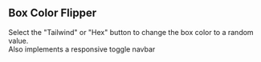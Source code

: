 ## Box Color Flipper  

Select the "Tailwind" or "Hex" button to change the box color to a random value.  
Also implements a responsive toggle navbar

